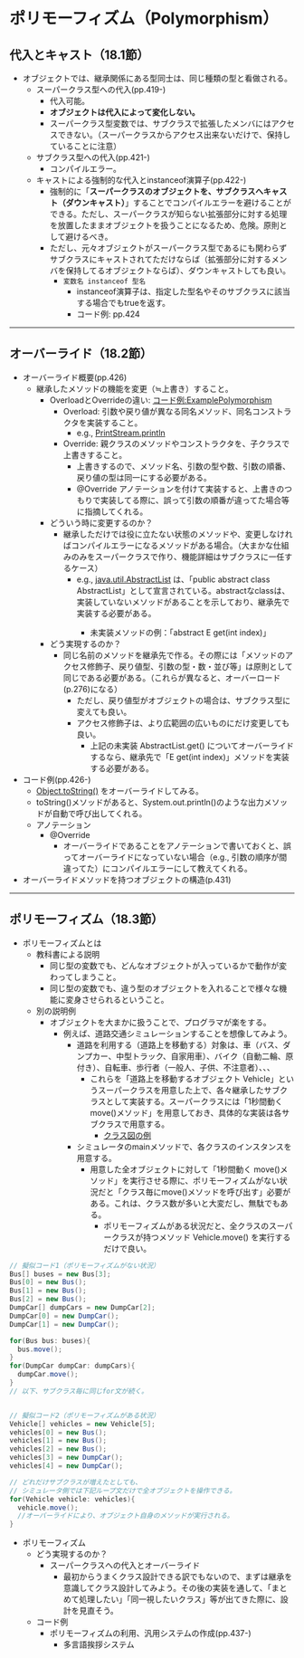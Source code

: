 # ポリモーフィズム（Polymorphism）
## 代入とキャスト（18.1節）
- オブジェクトでは、継承関係にある型同士は、同じ種類の型と看做される。
  - スーパークラス型への代入(pp.419-)
    - 代入可能。
    - **オブジェクトは代入によって変化しない。**
    - スーパークラス型変数では、サブクラスで拡張したメンバにはアクセスできない。（スーパークラスからアクセス出来ないだけで、保持していることに注意）
  - サブクラス型への代入(pp.421-)
    - コンパイルエラー。
  - キャストによる強制的な代入とinstanceof演算子(pp.422-)
    - 強制的に「**スーパークラスのオブジェクトを、サブクラスへキャスト（ダウンキャスト）**」することでコンパイルエラーを避けることができる。ただし、スーパークラスが知らない拡張部分に対する処理を放置したままオブジェクトを扱うことになるため、危険。原則として避けるべき。
    - ただし、元々オブジェクトがスーパークラス型であるにも関わらずサブクラスにキャストされてただけならば（拡張部分に対するメンバを保持してるオブジェクトならば）、ダウンキャストしても良い。
      - ``変数名 instanceof 型名``
        - instanceof演算子は、指定した型名やそのサブクラスに該当する場合でもtrueを返す。
        - コード例: pp.424

<hr>

## オーバーライド（18.2節）
- オーバーライド概要(pp.426)
  - 継承したメソッドの機能を変更（≒上書き）すること。
    - OverloadとOverrideの違い: [コード例:ExamplePolymorphism](https://github.com/naltoma/ExamplePolymorphism)
      - Overload: 引数や戻り値が異なる同名メソッド、同名コンストラクタを実装すること。
        - e.g., [PrintStream.println](https://docs.oracle.com/javase/9/docs/api/java/lang/System.html#out)
      - Override: 親クラスのメソッドやコンストラクタを、子クラスで上書きすること。
        - 上書きするので、メソッド名、引数の型や数、引数の順番、戻り値の型は同一にする必要がある。
        - @Override アノテーションを付けて実装すると、上書きのつもりで実装してる際に、誤って引数の順番が違ってた場合等に指摘してくれる。
    - どういう時に変更するのか？
      - 継承しただけでは役に立たない状態のメソッドや、変更しなければコンパイルエラーになるメソッドがある場合。（大まかな仕組みのみをスーパークラスで作り、機能詳細はサブクラスに一任するケース）
        - e.g., [java.util.AbstractList](http://docs.oracle.com/javase/9/docs/api/java/util/AbstractList.html) は、「public abstract class AbstractList<E>」として宣言されている。abstractなclassは、実装していないメソッドがあることを示しており、継承先で実装する必要がある。
          - 未実装メソッドの例：「abstract E	get(int index)」
    - どう実現するのか？
      - 同じ名前のメソッドを継承先で作る。その際には「メソッドのアクセス修飾子、戻り値型、引数の型・数・並び等」は原則として同じである必要がある。（これらが異なると、オーバーロード(p.276)になる）
        - ただし、戻り値型がオブジェクトの場合は、サブクラス型に変えても良い。
        - アクセス修飾子は、より広範囲の広いものにだけ変更しても良い。
          - 上記の未実装 AbstractList.get() についてオーバーライドするなら、継承先で「E get(int index)」メソッドを実装する必要がある。
- コード例(pp.426-)
  - [Object.toString()](http://docs.oracle.com/javase/9/docs/api/java/lang/Object.html#toString--) をオーバーライドしてみる。
  - toString()メソッドがあると、System.out.println()のような出力メソッドが自動で呼び出してくれる。
  - アノテーション
    - @Override
      - オーバーライドであることをアノテーションで書いておくと、誤ってオーバーライドになっていない場合（e.g., 引数の順序が間違ってた）にコンパイルエラーにして教えてくれる。
- オーバーライドメソッドを持つオブジェクトの構造(p.431)

<hr>

## ポリモーフィズム（18.3節）
- ポリモーフィズムとは
  - 教科書による説明
    - 同じ型の変数でも、どんなオブジェクトが入っているかで動作が変わってしまうこと。
    - 同じ型の変数でも、違う型のオブジェクトを入れることで様々な機能に変身させられるということ。
  - 別の説明例
    - オブジェクトを大まかに扱うことで、プログラマが楽をする。
      - 例えば、道路交通シミュレーションすることを想像してみよう。
        - 道路を利用する（道路上を移動する）対象は、車（バス、ダンプカー、中型トラック、自家用車）、バイク（自動二輪、原付き）、自転車、歩行者（一般人、子供、不注意者）、、、
          - これらを「道路上を移動するオブジェクト Vehicle」というスーパークラスを用意した上で、各々継承したサブクラスとして実装する。スーパークラスには「1秒間動く move()メソッド」を用意しておき、具体的な実装は各サブクラスで用意する。
            - [クラス図の例](./figs/Polymorphism.svg.xml.svg)
        - シミュレータのmainメソッドで、各クラスのインスタンスを用意する。
          - 用意した全オブジェクトに対して「1秒間動く move()メソッド」を実行させる際に、ポリモーフィズムがない状況だと「クラス毎にmove()メソッドを呼び出す」必要がある。これは、クラス数が多いと大変だし、無駄でもある。
            - ポリモーフィズムがある状況だと、全クラスのスーパークラスが持つメソッド Vehicle.move() を実行するだけで良い。

```java
// 擬似コード1（ポリモーフィズムがない状況）
Bus[] buses = new Bus[3];
Bus[0] = new Bus();
Bus[1] = new Bus();
Bus[2] = new Bus();
DumpCar[] dumpCars = new DumpCar[2];
DumpCar[0] = new DumpCar();
DumpCar[1] = new DumpCar();

for(Bus bus: buses){
  bus.move();
}
for(DumpCar dumpCar: dumpCars){
  dumpCar.move();
}
// 以下、サブクラス毎に同じfor文が続く。


// 擬似コード2（ポリモーフィズムがある状況）
Vehicle[] vehicles = new Vehicle[5];
vehicles[0] = new Bus();
vehicles[1] = new Bus();
vehicles[2] = new Bus();
vehicles[3] = new DumpCar();
vehicles[4] = new DumpCar();

// どれだけサブクラスが増えたとしても、
// シミュレータ側では下記ループ文だけで全オブジェクトを操作できる。
for(Vehicle vehicle: vehicles){
  vehicle.move();
  //オーバーライドにより、オブジェクト自身のメソッドが実行される。
}
```

- ポリモーフィズム
  - どう実現するのか？
    - スーパークラスへの代入とオーバーライド
      - 最初からうまくクラス設計できる訳でもないので、まずは継承を意識してクラス設計してみよう。その後の実装を通して、「まとめて処理したい」「同一視したいクラス」等が出てきた際に、設計を見直そう。
  - コード例
    - ポリモーフィズムの利用、汎用システムの作成(pp.437-)
      - 多言語挨拶システム
